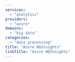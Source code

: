 ```yaml
---
services:
  - "analytics"
providers:
  - "azure"
domains:
  - "big data"
categories:
  - "data processing"
title: "Azure HDInsights"
linkTitle: "Azure HDInsights"
---
```

